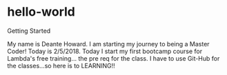 # hello-world
Getting Started

My name is Deante Howard.
I am starting my journey to being a Master Coder! Today is 2/5/2018.
Today I start my first bootcamp course for Lambda's free training... the pre req for the class.
I have to use Git-Hub for the classes...so here is to LEARNING!!
